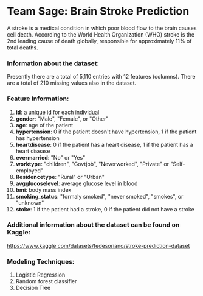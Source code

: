 # Team Sage: Brain Stroke Prediction
A stroke is a medical condition in which poor blood flow to the brain causes cell death. According to the World Health Organization (WHO) stroke is the 2nd leading cause of death globally, responsible for approximately 11% of total deaths. 

### Information about the dataset:
Presently there are a total of 5,110 entries with 12 features (columns). There are a total of 210 missing values also in the dataset.

### Feature Information:
1. **id**: a unique id for each individual
2. **gender**: "Male", "Female", or "Other"
3. **age**: age of the patient
4. **hypertension**: 0 if the patient doesn't have hypertension,
                 1 if the patient has hypertension
5. **heartdisease**: 0 if the patient has a heart disease,
                 1 if the patient has a heart disease
6. **evermarried**: "No" or "Yes"
7. **worktype**: "children", "Govtjob", "Neverworked", "Private" or "Self-employed"
8. **Residencetype**: "Rural" or "Urban"
9. **avgglucoselevel**: average glucose level in blood
10. **bmi**: body mass index
11. **smoking_status**: "formaly smoked", "never smoked", "smokes", or "unknown"
12. **stoke**: 1 if the patient had a stroke,
           0 if the patient did not have a stroke
           
### Additional information about the dataset can be found on Kaggle:

https://www.kaggle.com/datasets/fedesoriano/stroke-prediction-dataset

### Modeling Techniques:
1. Logistic Regression
2. Random forest classifier
3. Decision Tree
